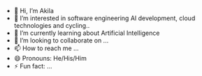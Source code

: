 - 👋 Hi, I’m Akila
- 👀 I’m interested in software engineering  AI  development, cloud technologies and cycling..
- 🌱 I’m currently learning about Artificial Intelligence
- 💞️ I’m looking to collaborate on ...
- 📫 How to reach me ...
- 😄 Pronouns: He/His/Him
- ⚡ Fun fact: ...

<!---
akilasay/akilasay is a ✨ special ✨ repository because its `README.md` (this file) appears on your GitHub profile.
You can click the Preview link to take a look at your changes.
--->
